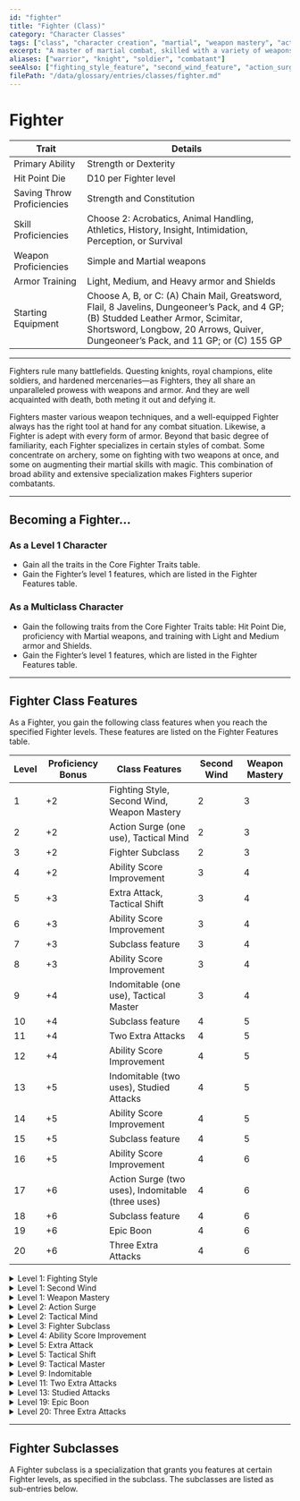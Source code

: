 ```yaml
---
id: "fighter"
title: "Fighter (Class)"
category: "Character Classes"
tags: ["class", "character creation", "martial", "weapon mastery", "action surge", "second wind", "fighting style", "champion", "battle master", "eldritch knight", "psi warrior"]
excerpt: "A master of martial combat, skilled with a variety of weapons and armor, and known for their unparalleled prowess on the battlefield."
aliases: ["warrior", "knight", "soldier", "combatant"]
seeAlso: ["fighting_style_feature", "second_wind_feature", "action_surge_feature", "weapon_mastery_feature", "champion_subclass", "battle_master_subclass", "eldritch_knight_subclass", "psi_warrior_subclass", "proficiency_bonus"]
filePath: "/data/glossary/entries/classes/fighter.md"
---
```

# Fighter

<div class="not-prose my-6">
  <table class="min-w-full divide-y divide-gray-600 border border-gray-600 rounded-lg shadow-md">
    <thead class="bg-gray-700/50">
      <tr>
        <th scope="col" class="px-4 py-3 text-left text-xs font-medium text-sky-300 uppercase tracking-wider border-b border-gray-600">Trait</th>
        <th scope="col" class="px-4 py-3 text-left text-xs font-medium text-sky-300 uppercase tracking-wider border-b border-gray-600">Details</th>
      </tr>
    </thead>
    <tbody class="bg-gray-800/50 divide-y divide-gray-700">
      <tr class="hover:bg-gray-700/40 transition-colors duration-150">
        <td class="px-4 py-3 text-sm font-medium text-amber-300 align-top">Primary Ability</td>
        <td class="px-4 py-3 text-sm text-gray-300 align-top">Strength or Dexterity</td>
      </tr>
      <tr class="hover:bg-gray-700/40 transition-colors duration-150">
        <td class="px-4 py-3 text-sm font-medium text-amber-300 align-top">Hit Point Die</td>
        <td class="px-4 py-3 text-sm text-gray-300 align-top">D10 per Fighter level</td>
      </tr>
      <tr class="hover:bg-gray-700/40 transition-colors duration-150">
        <td class="px-4 py-3 text-sm font-medium text-amber-300 align-top">Saving Throw Proficiencies</td>
        <td class="px-4 py-3 text-sm text-gray-300 align-top">Strength and Constitution</td>
      </tr>
      <tr class="hover:bg-gray-700/40 transition-colors duration-150">
        <td class="px-4 py-3 text-sm font-medium text-amber-300 align-top">Skill Proficiencies</td>
        <td class="px-4 py-3 text-sm text-gray-300 align-top">Choose 2: Acrobatics, Animal Handling, Athletics, History, Insight, Intimidation, Perception, or Survival</td>
      </tr>
      <tr class="hover:bg-gray-700/40 transition-colors duration-150">
        <td class="px-4 py-3 text-sm font-medium text-amber-300 align-top">Weapon Proficiencies</td>
        <td class="px-4 py-3 text-sm text-gray-300 align-top">Simple and Martial weapons</td>
      </tr>
      <tr class="hover:bg-gray-700/40 transition-colors duration-150">
        <td class="px-4 py-3 text-sm font-medium text-amber-300 align-top">Armor Training</td>
        <td class="px-4 py-3 text-sm text-gray-300 align-top">Light, Medium, and Heavy armor and Shields</td>
      </tr>
      <tr class="hover:bg-gray-700/40 transition-colors duration-150">
        <td class="px-4 py-3 text-sm font-medium text-amber-300 align-top">Starting Equipment</td>
        <td class="px-4 py-3 text-sm text-gray-300 align-top">Choose A, B, or C: (A) Chain Mail, Greatsword, Flail, 8 Javelins, Dungeoneer’s Pack, and 4 GP; (B) Studded Leather Armor, Scimitar, Shortsword, Longbow, 20 Arrows, Quiver, Dungeoneer’s Pack, and 11 GP; or (C) 155 GP</td>
      </tr>
    </tbody>
  </table>
</div>

---

Fighters rule many battlefields. Questing knights, royal champions, elite soldiers, and hardened mercenaries—as Fighters, they all share an unparalleled prowess with weapons and armor. And they are well acquainted with death, both meting it out and defying it.

Fighters master various weapon techniques, and a well-equipped Fighter always has the right tool at hand for any combat situation. Likewise, a Fighter is adept with every form of armor. Beyond that basic degree of familiarity, each Fighter specializes in certain styles of combat. Some concentrate on archery, some on fighting with two weapons at once, and some on augmenting their martial skills with magic. This combination of broad ability and extensive specialization makes Fighters superior combatants.

---
## Becoming a Fighter...

### As a Level 1 Character
*   Gain all the traits in the Core Fighter Traits table.
*   Gain the Fighter’s level 1 features, which are listed in the Fighter Features table.

### As a Multiclass Character
*   Gain the following traits from the Core Fighter Traits table: Hit Point Die, <span data-term-id="proficiency" class="glossary-term-link-from-markdown">proficiency</span> with Martial weapons, and training with Light and Medium armor and Shields.
*   Gain the Fighter’s level 1 features, which are listed in the Fighter Features table.

---
## Fighter Class Features
As a Fighter, you gain the following class features when you reach the specified Fighter levels. These features are listed on the Fighter Features table.

| Level | <span data-term-id="proficiency_bonus" class="glossary-term-link-from-markdown">Proficiency Bonus</span> | Class Features                                     | Second Wind | Weapon Mastery |
|-------|-------------------------------------------------------------------------------------------------------|----------------------------------------------------|-------------|----------------|
| 1     | +2                                                                                                    | Fighting Style, Second Wind, Weapon Mastery        | 2           | 3              |
| 2     | +2                                                                                                    | Action Surge (one use), Tactical Mind              | 2           | 3              |
| 3     | +2                                                                                                    | Fighter Subclass                                   | 2           | 3              |
| 4     | +2                                                                                                    | Ability Score Improvement                          | 3           | 4              |
| 5     | +3                                                                                                    | Extra Attack, Tactical Shift                       | 3           | 4              |
| 6     | +3                                                                                                    | Ability Score Improvement                          | 3           | 4              |
| 7     | +3                                                                                                    | Subclass feature                                   | 3           | 4              |
| 8     | +3                                                                                                    | Ability Score Improvement                          | 3           | 4              |
| 9     | +4                                                                                                    | Indomitable (one use), Tactical Master             | 3           | 4              |
| 10    | +4                                                                                                    | Subclass feature                                   | 4           | 5              |
| 11    | +4                                                                                                    | Two Extra Attacks                                  | 4           | 5              |
| 12    | +4                                                                                                    | Ability Score Improvement                          | 4           | 5              |
| 13    | +5                                                                                                    | Indomitable (two uses), Studied Attacks            | 4           | 5              |
| 14    | +5                                                                                                    | Ability Score Improvement                          | 4           | 5              |
| 15    | +5                                                                                                    | Subclass feature                                   | 4           | 5              |
| 16    | +5                                                                                                    | Ability Score Improvement                          | 4           | 6              |
| 17    | +6                                                                                                    | Action Surge (two uses), Indomitable (three uses)  | 4           | 6              |
| 18    | +6                                                                                                    | Subclass feature                                   | 4           | 6              |
| 19    | +6                                                                                                    | Epic Boon                                          | 4           | 6              |
| 20    | +6                                                                                                    | Three Extra Attacks                                | 4           | 6              |

<details id="fighter-level-1-fighting-style">
  <summary>Level 1: Fighting Style</summary>
  <div>
    <p>You have honed your martial prowess and gain a <span data-term-id="fighting_style_feat" class="glossary-term-link-from-markdown">Fighting Style feat</span> of your choice.</p>
    <p>Whenever you gain a Fighter level, you can replace the <span data-term-id="feat" class="glossary-term-link-from-markdown">feat</span> you chose with a different <span data-term-id="fighting_style_feat" class="glossary-term-link-from-markdown">Fighting Style feat</span>.</p>
  </div>
</details>

<details id="fighter-level-1-second-wind">
  <summary>Level 1: Second Wind</summary>
  <div>
    <p>You have a limited well of physical and mental stamina that you can draw on. As a <span data-term-id="bonus_action" class="glossary-term-link-from-markdown">Bonus Action</span>, you can use it to regain <span data-term-id="hit_points" class="glossary-term-link-from-markdown">Hit Points</span> equal to 1d10 plus your Fighter level.</p>
    <p>You can use this feature twice. You regain one expended use when you finish a <span data-term-id="short_rest" class="glossary-term-link-from-markdown">Short Rest</span>, and you regain all expended uses when you finish a <span data-term-id="long_rest" class="glossary-term-link-from-markdown">Long Rest</span>.</p>
    <p>When you reach certain Fighter levels, you gain more uses of this feature, as shown in the Second Wind column of the Fighter Features table.</p>
  </div>
</details>

<details id="fighter-level-1-weapon-mastery">
  <summary>Level 1: Weapon Mastery</summary>
  <div>
    <p>Your training with weapons allows you to use the <span data-term-id="weapon_mastery_property" class="glossary-term-link-from-markdown">mastery properties</span> of three kinds of <span data-term-id="simple_weapon" class="glossary-term-link-from-markdown">Simple</span> or <span data-term-id="martial_weapon" class="glossary-term-link-from-markdown">Martial</span> Melee weapons of your choice. Whenever you finish a <span data-term-id="long_rest" class="glossary-term-link-from-markdown">Long Rest</span>, you can practice weapon drills and change one of those weapon choices.</p>
    <p>When you reach certain Fighter levels, you gain the ability to use the mastery properties of more kinds of weapons, as shown in the Weapon Mastery column of the Fighter Features table.</p>
  </div>
</details>

<details id="fighter-level-2-action-surge">
  <summary>Level 2: Action Surge</summary>
  <div>
    <p>You can push yourself beyond your normal limits for a moment. On your turn, you can take one additional <span data-term-id="action" class="glossary-term-link-from-markdown">action</span>, except the <span data-term-id="magic_action" class="glossary-term-link-from-markdown">Magic action</span>.</p>
    <p>Once you use this feature, you can’t do so again until you finish a <span data-term-id="short_rest" class="glossary-term-link-from-markdown">Short</span> or <span data-term-id="long_rest" class="glossary-term-link-from-markdown">Long Rest</span>. Starting at level 17, you can use it twice before a rest but only once on a turn.</p>
  </div>
</details>

<details id="fighter-level-2-tactical-mind">
  <summary>Level 2: Tactical Mind</summary>
  <div>
    <p>You have a mind for tactics on and off the battlefield. When you fail an <span data-term-id="ability_check" class="glossary-term-link-from-markdown">ability check</span>, you can expend a use of your Second Wind to push yourself toward success. Rather than regaining <span data-term-id="hit_points" class="glossary-term-link-from-markdown">Hit Points</span>, you roll 1d10 and add the number rolled to the <span data-term-id="ability_check" class="glossary-term-link-from-markdown">ability check</span>, potentially turning it into a success. If the check still fails, this use of Second Wind isn’t expended.</p>
  </div>
</details>

<details id="fighter-level-3-fighter-subclass">
  <summary>Level 3: Fighter Subclass</summary>
  <div>
    <p>You gain a Fighter subclass of your choice. A subclass is a specialization that grants you features at certain Fighter levels. For the rest of your career, you gain each of your subclass’s features that are of your Fighter level or lower.</p>
  </div>
</details>

<details id="fighter-level-4-ability-score-improvement">
  <summary>Level 4: Ability Score Improvement</summary>
  <div>
    <p>You gain the <span data-term-id="ability_score_improvement_feat" class="glossary-term-link-from-markdown">Ability Score Improvement feat</span> or another <span data-term-id="feat" class="glossary-term-link-from-markdown">feat</span> of your choice for which you qualify. You gain this feature again at Fighter levels 6, 8, 12, 14, and 16.</p>
  </div>
</details>

<details id="fighter-level-5-extra-attack">
  <summary>Level 5: Extra Attack</summary>
  <div>
    <p>You can <span data-term-id="attack_action" class="glossary-term-link-from-markdown">attack</span> twice instead of once whenever you take the <span data-term-id="attack_action" class="glossary-term-link-from-markdown">Attack action</span> on your turn.</p>
  </div>
</details>

<details id="fighter-level-5-tactical-shift">
  <summary>Level 5: Tactical Shift</summary>
  <div>
    <p>Whenever you activate your Second Wind with a <span data-term-id="bonus_action" class="glossary-term-link-from-markdown">Bonus Action</span>, you can move up to half your <span data-term-id="speed" class="glossary-term-link-from-markdown">Speed</span> without provoking <span data-term-id="opportunity_attack" class="glossary-term-link-from-markdown">Opportunity Attacks</span>.</p>
  </div>
</details>

<details id="fighter-level-9-tactical-master">
  <summary>Level 9: Tactical Master</summary>
  <div>
    <p>When you <span data-term-id="attack_action" class="glossary-term-link-from-markdown">attack</span> with a weapon whose mastery property you can use, you can replace that property with the Push, Sap, or Slow property for that <span data-term-id="attack_action" class="glossary-term-link-from-markdown">attack</span>.</p>
  </div>
</details>

<details id="fighter-level-9-indomitable">
  <summary>Level 9: Indomitable</summary>
  <div>
    <p>If you fail a <span data-term-id="saving_throw" class="glossary-term-link-from-markdown">saving throw</span>, you can reroll it with a bonus equal to your Fighter level. You must use the new roll, and you can’t use this feature again until you finish a <span data-term-id="long_rest" class="glossary-term-link-from-markdown">Long Rest</span>.</p>
    <p>You can use this feature twice before a <span data-term-id="long_rest" class="glossary-term-link-from-markdown">Long Rest</span> starting at level 13 and three times before a <span data-term-id="long_rest" class="glossary-term-link-from-markdown">Long Rest</span> starting at level 17.</p>
  </div>
</details>

<details id="fighter-level-11-two-extra-attacks">
  <summary>Level 11: Two Extra Attacks</summary>
  <div>
    <p>You can <span data-term-id="attack_action" class="glossary-term-link-from-markdown">attack</span> three times instead of once whenever you take the <span data-term-id="attack_action" class="glossary-term-link-from-markdown">Attack action</span> on your turn.</p>
  </div>
</details>

<details id="fighter-level-13-studied-attacks">
  <summary>Level 13: Studied Attacks</summary>
  <div>
    <p>You study your opponents and learn from each <span data-term-id="attack_action" class="glossary-term-link-from-markdown">attack</span> you make. If you make an <span data-term-id="attack_roll" class="glossary-term-link-from-markdown">attack roll</span> against a creature and miss, you have <span data-term-id="advantage" class="glossary-term-link-from-markdown">Advantage</span> on your next <span data-term-id="attack_roll" class="glossary-term-link-from-markdown">attack roll</span> against that creature before the end of your next turn.</p>
  </div>
</details>

<details id="fighter-level-19-epic-boon">
  <summary>Level 19: Epic Boon</summary>
  <div>
    <p>You gain an <span data-term-id="epic_boon_feat" class="glossary-term-link-from-markdown">Epic Boon feat</span> or another <span data-term-id="feat" class="glossary-term-link-from-markdown">feat</span> of your choice for which you qualify.</p>
  </div>
</details>

<details id="fighter-level-20-three-extra-attacks">
  <summary>Level 20: Three Extra Attacks</summary>
  <div>
    <p>You can <span data-term-id="attack_action" class="glossary-term-link-from-markdown">attack</span> four times instead of once whenever you take the <span data-term-id="attack_action" class="glossary-term-link-from-markdown">Attack action</span> on your turn.</p>
  </div>
</details>

---
## Fighter Subclasses
A Fighter subclass is a specialization that grants you features at certain Fighter levels, as specified in the subclass. The subclasses are listed as sub-entries below.